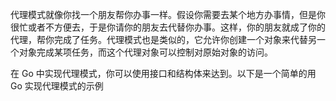 代理模式就像你找一个朋友帮你办事一样。假设你需要去某个地方办事情，但是你很忙或者不方便去，于是你请你的朋友去代替你办事。这样，你的朋友就成了你的代理，帮你完成了任务。代理模式也是类似的，它允许你创建一个对象来代替另一个对象完成某项任务，而这个代理对象可以控制对原始对象的访问。

在 Go 中实现代理模式，你可以使用接口和结构体来达到。以下是一个简单的用 Go 实现代理模式的示例